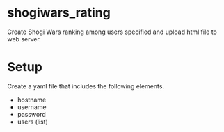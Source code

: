# shogiwars_rating
Create Shogi Wars ranking among users specified and upload html file to web server.

# Setup
Create a yaml file that includes the following elements.

* hostname
* username
* password
* users (list)
